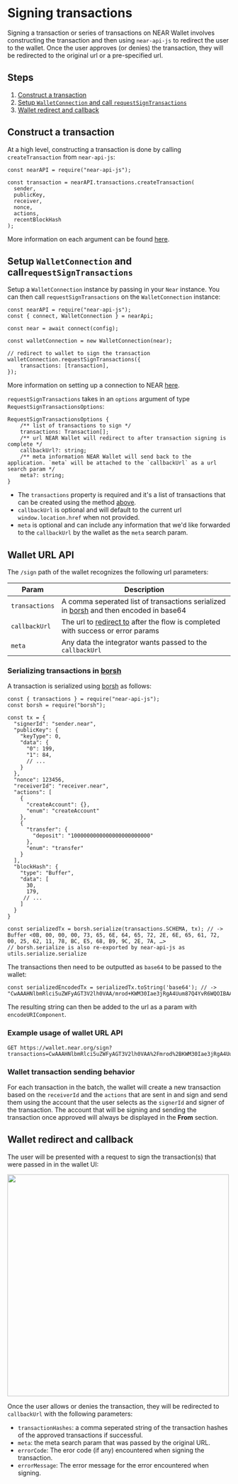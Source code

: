 Signing transactions
===

Signing a transaction or series of transactions on NEAR Wallet involves constructing the transaction and then using `near-api-js` to redirect the user to the wallet. Once the user approves (or denies) the transaction, they will be redirected to the original url or a pre-specified url. 

## Steps

1. [Construct a transaction](#Construct-a-transaction)
2. [Setup `WalletConnection` and call `requestSignTransactions`](#Setup-WalletConnection-and-callrequestSignTransactions)
3. [Wallet redirect and callback](#Wallet-redirect-and-callback)

## Construct a transaction
At a high level, constructing a transaction is done by calling `createTransaction` from `near-api-js`:

```javascript=
const nearAPI = require("near-api-js");

const transaction = nearAPI.transactions.createTransaction(
  sender,
  publicKey,
  receiver,
  nonce,
  actions,
  recentBlockHash
);
```

More information on each argument can be found [here](https://docs.near.org/docs/tutorials/create-transactions#transaction-requirements).

## Setup `WalletConnection` and call`requestSignTransactions`

Setup a `WalletConnection` instance by passing in your `Near` instance. You can then call `requestSignTransactions` on the `WalletConnection` instance:

```javascript=
const nearAPI = require("near-api-js");
const { connect, WalletConnection } = nearApi;

const near = await connect(config);

const walletConnection = new WalletConnection(near);

// redirect to wallet to sign the transaction
walletConnection.requestSignTransactions({
    transactions: [transaction],
});
```
More information on setting up a connection to NEAR [here](https://docs.near.org/docs/tutorials/create-transactions#setting-up-a-connection-to-near).

`requestSignTransactions` takes in an `options` argument of type `RequestSignTransactionsOptions`:

```typescript=
RequestSignTransactionsOptions {
    /** list of transactions to sign */
    transactions: Transaction[];
    /** url NEAR Wallet will redirect to after transaction signing is complete */
    callbackUrl?: string;
    /** meta information NEAR Wallet will send back to the application. `meta` will be attached to the `callbackUrl` as a url search param */
    meta?: string;
}
```

* The `transactions` property is required and it's a list of transactions that can be created using the method [above](#Construct-a-transaction).
* `callbackUrl` is optional and will default to the current url `window.location.href` when not provided.
* `meta` is optional and can include any information that we'd like forwarded to the `callbackUrl` by the wallet as the `meta` search param.

## Wallet URL API

The `/sign` path of the wallet recognizes the following url parameters:

| Param          | Description                                                                                                      |
| -------------- | ---------------------------------------------------------------------------------------------------------------- |
| `transactions` | A comma seperated list of transactions serialized in [borsh](https://borsh.io/) and then encoded in base64       |
| `callbackUrl`  | The url to [redirect to](#Wallet-redirect-and-callback) after the flow is completed with success or error params |
| `meta`         | Any data the integrator wants passed to the `callbackUrl`                                                        |

### Serializing transactions in [borsh](https://borsh.io/)
A transaction is serialized using [borsh](https://borsh.io/) as follows:

```javascript=
const { transactions } = require("near-api-js");
const borsh = require("borsh");

const tx = {
  "signerId": "sender.near",
  "publicKey": {
    "keyType": 0,
    "data": {
      "0": 199,
      "1": 84,
      // ...
    }
  },
  "nonce": 123456,
  "receiverId": "receiver.near",
  "actions": [
    {
      "createAccount": {},
      "enum": "createAccount"
    },
    {
      "transfer": {
        "deposit": "1000000000000000000000000"
      },
      "enum": "transfer"
    }
  ],
  "blockHash": {
    "type": "Buffer",
    "data": [
      30,
      179,
     // ...
    ]
  }
}

const serializedTx = borsh.serialize(transactions.SCHEMA, tx); // -> Buffer <0B, 00, 00, 00, 73, 65, 6E, 64, 65, 72, 2E, 6E, 65, 61, 72, 00, 25, 62, 11, 78, BC, E5, 68, B9, 9C, 2E, 7A, …>
// borsh.serialize is also re-exported by near-api-js as utils.serialize.serialize
```

The transactions then need to be outputted as `base64` to be passed to the wallet:

```javascript=
const serializedEncodedTx = serializedTx.toString('base64'); // -> "CwAAAHNlbmRlci5uZWFyAGT3V2lh0VAA/mrod+KWM30Iae3jRgA4Uum87Q4YvR6WQOIBAAAAAAANAAAAcmVjZWl2ZXIubmVhch6z3oIrhTeXGliWsOilax3Aoq0rrwkYdb8fNSw75IW3AgAAAAADAAAAoe3MzhvC0wAAAAAAAA=="
```

The resulting string can then be added to the url as a param with `encodeURIComponent`.


### Example usage of wallet URL API

```
GET https://wallet.near.org/sign?transactions=CwAAAHNlbmRlci5uZWFyAGT3V2lh0VAA%2Fmrod%2BKWM30Iae3jRgA4Uum87Q4YvR6WQOIBAAAAAAANAAAAcmVjZWl2ZXIubmVhch6z3oIrhTeXGliWsOilax3Aoq0rrwkYdb8fNSw75IW3AgAAAAADAAAAoe3MzhvC0wAAAAAAAA%3D%3D&callbackUrl=https%3A%2F%2Fwww.google.com&meta=test
```

### Wallet transaction sending behavior

For each transaction in the batch, the wallet will create a new transaction based on the `receiverId` and the `actions` that are sent in and sign and send them using the account that the user selects as the `signerId` and signer of the transaction. The account that will be signing and sending the transaction once approved will always be displayed in the **From** section.

## Wallet redirect and callback
The user will be presented with a request to sign the transaction(s) that were passed in in the wallet UI: 

<img src="docs/assets/sign-transaction-request.png" width="500">


Once the user allows or denies the transaction, they will be redirected to `callbackUrl` with the following parameters:

* `transactionHashes`: a comma seperated string of the transaction hashes of the approved transactions if successful.
* `meta`: the meta search param that was passed by the original URL.
* `errorCode`: The eror code (if any) encountered when signing the transaction.
* `errorMessage`: The error message for the error encountered when signing.